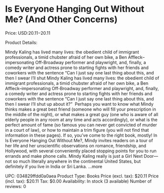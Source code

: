 # Is Everyone Hanging Out Without Me? (And Other Concerns)

Price: USD:$20.11-$20.11

Product Details:

Mindy Kaling has lived many lives: the obedient child of immigrant professionals, a timid chubster afraid of her own bike, a Ben Affleck–impersonating Off-Broadway performer and playwright, and, finally, a comedy writer and actress prone to starting fights with her friends and coworkers with the sentence “Can I just say one last thing about this, and then I swear I’ll shut Mindy Kaling has lived many lives: the obedient child of immigrant professionals, a timid chubster afraid of her own bike, a Ben Affleck–impersonating Off-Broadway performer and playwright, and, finally, a comedy writer and actress prone to starting fights with her friends and coworkers with the sentence “Can I just say one last thing about this, and then I swear I’ll shut up about it?”  Perhaps you want to know what Mindy thinks makes a great best friend (someone who will fill your prescription in the middle of the night), or what makes a great guy (one who is aware of all elderly people in any room at any time and acts accordingly), or what is the perfect amount of fame (so famous you can never get convicted of murder in a court of law), or how to maintain a trim figure (you will not find that information in these pages). If so, you’ve come to the right book, mostly! In Is Everyone Hanging Out Without Me?, Mindy invites readers on a tour of her life and her unscientific observations on romance, friendship, and Hollywood, with several conveniently placed stopping points for you to run errands and make phone calls. Mindy Kaling really is just a Girl Next Door—not so much literally anywhere in the continental United States, but definitely if you live in India or Sri Lanka. ...more

UPC: 034829ffdd0a0aea
Product Type: Books
Price (excl. tax): $20.11
Price (incl. tax): $20.11
Tax: $0.00
Availability: In stock (3 available)
Number of reviews: 0